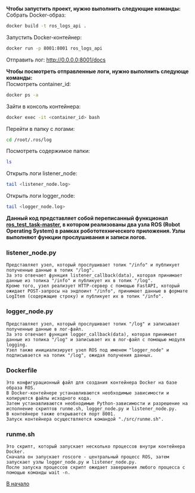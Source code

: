 **Чтобы запустить проект, нужно выполнить следующие команды:**  
Собрать Docker-образ: 
```bash
docker build -t ros_logs_api .
```
Запустить Docker-контейнер: 
```bash
docker run -p 8001:8001 ros_logs_api
```
Отправить лог:
http://0.0.0.0:8001/docs

**Чтобы посмотреть отправленные логи, нужно выполнить следующе команды:**  
Посмотреть container_id:
```bash
docker ps -a
```
Зайти в консоль контейнера:
```bash
docker exec -it <container_id> bash
```
Перейти в папку с логами:
```bash
cd /root/.ros/log
```
Посмотреть содержимое папки:
```bash
ls
```
Открыть логи listener_node:
```bash
tail <listener_node.log>
```
Открыть логи logger_node:
```bash
tail <logger_node.log>
```

**Данный код представляет собой переписанный функционал [ros_test_task-master](https://github.com/fulliam/ros_logs_api/tree/main/ros_test_task-master), в котором реализованы два узла ROS (Robot Operating System) в рамках робототехнического приложения. Узлы выполняют функции прослушивания и записи логов.**

### listener_node.py 
    Представляет узел, который прослушивает топик "/info" и публикует полученные данные в топик "/log". 
    За это отвечает функция listener_callback(data), которая принимает данные из топика "/info" и публикует их в топик "/log". 
    Кроме того, узел реализует HTTP-сервер с помощью FastAPI, который ожидает POST-запросы на эндпоинт "/info", принимает данные в формате LogItem (содержащие строку) и публикует их в топик "/info".

### logger_node.py 
    Представляет узел, который прослушивает топик "/log" и записывает полученные данные в лог-файл. 
    За это отвечает функция logger_callback(data), которая принимает данные из топика "/log" и записывает их в лог-файл с помощью модуля logging. 
    Узел также инициализирует узел ROS под именем "logger_node" и подписывается на топик "/log", ожидая получения данных.

### Dockerfile 
    Это конфигурационный файл для создания контейнера Docker на базе образа ROS. 
    В Docker-контейнере устанавливаются необходимые зависимости и копируются файлы исходного кода. 
    Затем устанавливаются необходимые Python-зависимости и разрешение на исполнение скриптов runme.sh, logger_node.py и listener_node.py. 
    В контейнере также открывается порт 8001. 
    Запуск контейнера осуществляется командой "./src/runme.sh".

### runme.sh 
    Это скрипт, который запускает несколько процессов внутри контейнера Docker. 
    Сначала он запускает roscore - центральный процесс ROS, затем запускает узлы logger_node.py и listener_node.py. 
    После запуска процессов скрипт ожидает завершения любого процесса с помощью команды wait -n.

[В начало](https://github.com/fulliam/ros_logs_api)